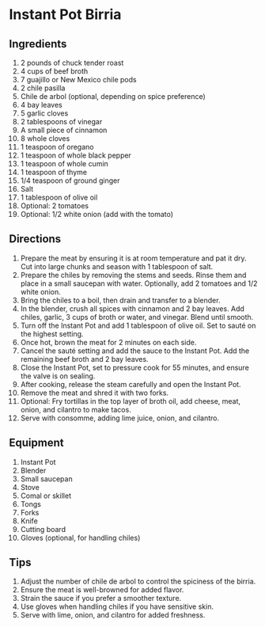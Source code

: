 # Instant Pot Birria

## Ingredients

1. 2 pounds of chuck tender roast
2. 4 cups of beef broth
3. 7 guajillo or New Mexico chile pods
4. 2 chile pasilla
5. Chile de arbol (optional, depending on spice preference)
6. 4 bay leaves
7. 5 garlic cloves
8. 2 tablespoons of vinegar
9. A small piece of cinnamon
10. 8 whole cloves
11. 1 teaspoon of oregano
12. 1 teaspoon of whole black pepper
13. 1 teaspoon of whole cumin
14. 1 teaspoon of thyme
15. 1/4 teaspoon of ground ginger
16. Salt
17. 1 tablespoon of olive oil
18. Optional: 2 tomatoes
19. Optional: 1/2 white onion (add with the tomato)

## Directions

1. Prepare the meat by ensuring it is at room temperature and pat it dry. Cut into large chunks and season with 1 tablespoon of salt.
2. Prepare the chiles by removing the stems and seeds. Rinse them and place in a small saucepan with water. Optionally, add 2 tomatoes and 1/2 white onion.
3. Bring the chiles to a boil, then drain and transfer to a blender.
4. In the blender, crush all spices with cinnamon and 2 bay leaves. Add chiles, garlic, 3 cups of broth or water, and vinegar. Blend until smooth.
5. Turn off the Instant Pot and add 1 tablespoon of olive oil. Set to sauté on the highest setting.
6. Once hot, brown the meat for 2 minutes on each side.
7. Cancel the sauté setting and add the sauce to the Instant Pot. Add the remaining beef broth and 2 bay leaves.
8. Close the Instant Pot, set to pressure cook for 55 minutes, and ensure the valve is on sealing.
9. After cooking, release the steam carefully and open the Instant Pot.
10. Remove the meat and shred it with two forks.
11. Optional: Fry tortillas in the top layer of broth oil, add cheese, meat, onion, and cilantro to make tacos.
12. Serve with consomme, adding lime juice, onion, and cilantro.

## Equipment

1. Instant Pot
2. Blender
3. Small saucepan
4. Stove
5. Comal or skillet
6. Tongs
7. Forks
8. Knife
9. Cutting board
10. Gloves (optional, for handling chiles)

## Tips

1. Adjust the number of chile de arbol to control the spiciness of the birria.
2. Ensure the meat is well-browned for added flavor.
3. Strain the sauce if you prefer a smoother texture.
4. Use gloves when handling chiles if you have sensitive skin.
5. Serve with lime, onion, and cilantro for added freshness.


